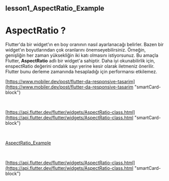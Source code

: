 ## lesson1_AspectRatio_Example

# AspectRatio ?

Flutter'da bir widget'ın en boy oranının nasıl ayarlanacağı belirler. Bazen bir widget'ın boyutlarından çok oranlarını önemseyebilirsiniz. Örneğin, genişliğin her zaman yüksekliğin iki katı olmasını istiyorsunuz. Bu amaçla Flutter, **AspectRatio** adlı bir widget'a sahiptir. Daha iyi okunabilirlik için, enspectRatio değerini ondalık sayı yerine kesir olarak iletmeniz önerilir. Flutter bunu derleme zamanında hesapladığı için performansı etkilemez.

[https://www.mobiler.dev/post/flutter-da-responsive-tasarim](https://www.mobiler.dev/post/flutter-da-responsive-tasarim "smartCard-block")

‌

[https://api.flutter.dev/flutter/widgets/AspectRatio-class.html](https://api.flutter.dev/flutter/widgets/AspectRatio-class.html "smartCard-block")

‌

[AspectRatio_Example](https://www.woolha.com/tutorials/flutter-using-aspectratio-widget-examples "‌")

‌

[https://api.flutter.dev/flutter/widgets/AspectRatio-class.html](https://api.flutter.dev/flutter/widgets/AspectRatio-class.html "smartCard-block")
